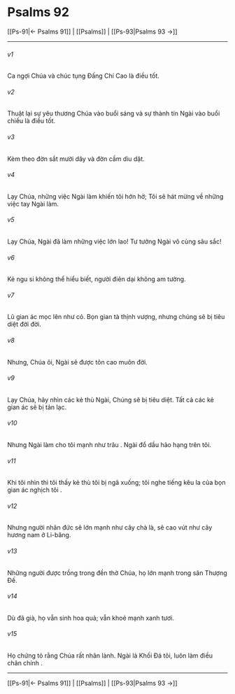 # Psalms 92

[[Ps-91|← Psalms 91]] | [[Psalms]] | [[Ps-93|Psalms 93 →]]
***



###### v1 
Ca ngợi Chúa và chúc tụng Đấng Chí Cao là điều tốt. 

###### v2 
Thuật lại sự yêu thương Chúa vào buổi sáng và sự thành tín Ngài vào buổi chiều là điều tốt. 

###### v3 
Kèm theo đờn sắt mười dây và đờn cầm dìu dặt. 

###### v4 
Lạy Chúa, những việc Ngài làm khiến tôi hớn hở; Tôi sẽ hát mừng về những việc tay Ngài làm. 

###### v5 
Lạy Chúa, Ngài đã làm những việc lớn lao! Tư tưởng Ngài vô cùng sâu sắc! 

###### v6 
Kẻ ngu si không thể hiểu biết, người điên dại không am tường. 

###### v7 
Lũ gian ác mọc lên như cỏ. Bọn gian tà thịnh vượng, nhưng chúng sẽ bị tiêu diệt đời đời. 

###### v8 
Nhưng, Chúa ôi, Ngài sẽ được tôn cao muôn đời. 

###### v9 
Lạy Chúa, hãy nhìn các kẻ thù Ngài, Chúng sẽ bị tiêu diệt. Tất cả các kẻ gian ác sẽ bị tản lạc. 

###### v10 
Nhưng Ngài làm cho tôi mạnh như trâu . Ngài đổ dầu hảo hạng trên tôi. 

###### v11 
Khi tôi nhìn thì tôi thấy kẻ thù tôi bị ngã xuống; tôi nghe tiếng kêu la của bọn gian ác nghịch tôi . 

###### v12 
Nhưng người nhân đức sẽ lớn mạnh như cây chà là, sẽ cao vút như cây hương nam ở Li-băng. 

###### v13 
Những người được trồng trong đền thờ Chúa, họ lớn mạnh trong sân Thượng Đế. 

###### v14 
Dù đã già, họ vẫn sinh hoa quả; vẫn khoẻ mạnh xanh tươi. 

###### v15 
Họ chứng tỏ rằng Chúa rất nhân lành. Ngài là Khối Đá tôi, luôn làm điều chân chính .

***
[[Ps-91|← Psalms 91]] | [[Psalms]] | [[Ps-93|Psalms 93 →]]
